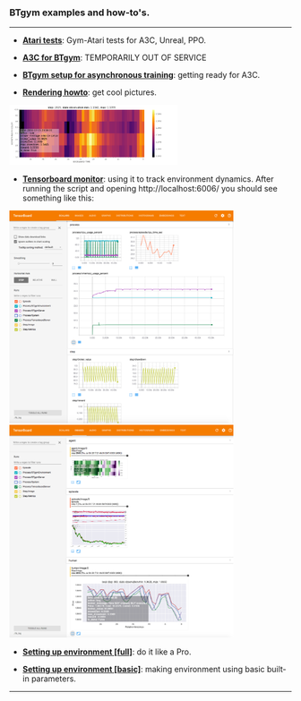 ### BTgym examples and how-to's.

****

- **[Atari tests](./atari_tests)**: Gym-Atari tests for A3C, Unreal, PPO.

- **[A3C for BTgym](./a3c)**: TEMPORARILY OUT OF SERVICE

- **[BTgym setup for asynchronous training](./async_btgym_workers.ipynb)**: getting ready for A3C.

- **[Rendering howto](./rendering_howto.ipynb)**: get cool pictures.
    
[<img src="./img/ag_state_magma.png" width="300">](./img/ag_state_magma.png)

- **[Tensorboard monitor](./tensorboard_monitor.ipynb)**: using it to track environment dynamics.
 After running the script and opening http://localhost:6006/ you should see something like this:

[<img src="./img/tb_1_2017-07-06.png " width="400">](./img/tb_1_2017-07-06.png) [<img src="./img/tb_2_2017-07-06.png " width="400">](./img/tb_2_2017-07-06.png)

- **[Setting up environment [full]](./setting_up_environment_full.ipynb)**: do it like a Pro.

- **[Setting up environment [basic]](./setting_up_environment_basic.ipynb)**: making environment using basic built-in parameters.


 ****

  
 